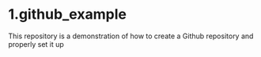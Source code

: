 # 1.github_example
This repository is a demonstration of how to create a Github repository and properly set it up

